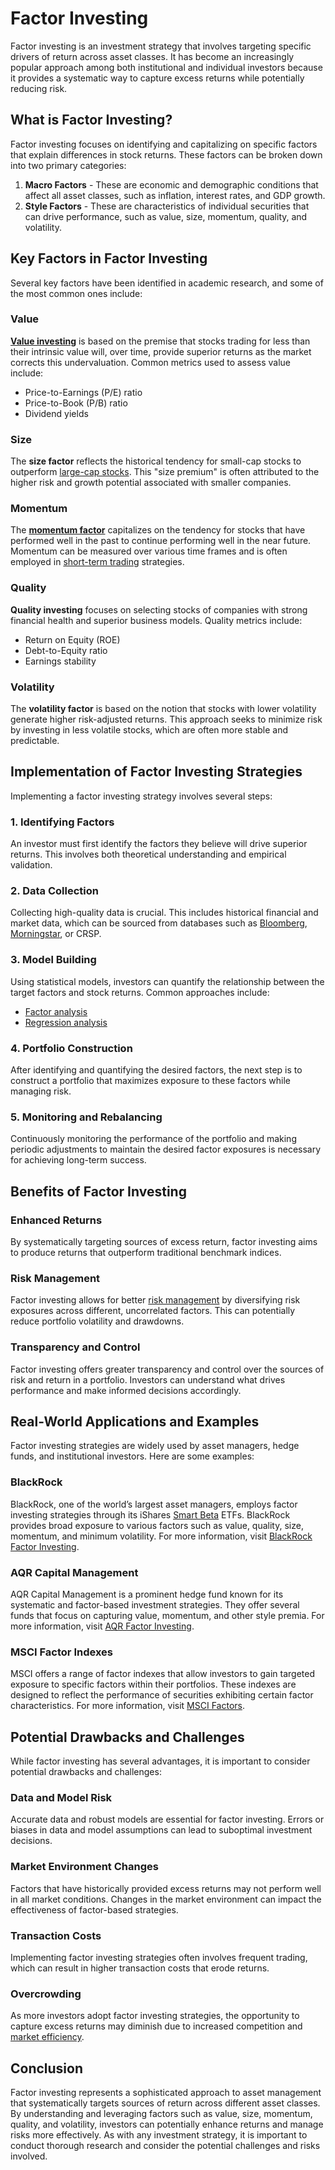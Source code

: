 # Factor Investing

Factor investing is an investment strategy that involves targeting specific drivers of return across asset classes. It has become an increasingly popular approach among both institutional and individual investors because it provides a systematic way to capture excess returns while potentially reducing risk. 

## What is Factor Investing?

Factor investing focuses on identifying and capitalizing on specific factors that explain differences in stock returns. These factors can be broken down into two primary categories: 
1. **Macro Factors** - These are economic and demographic conditions that affect all asset classes, such as inflation, interest rates, and GDP growth.
2. **Style Factors** - These are characteristics of individual securities that can drive performance, such as value, size, momentum, quality, and volatility.

## Key Factors in Factor Investing

Several key factors have been identified in academic research, and some of the most common ones include:

### Value

**[Value investing](../v/value_investing.md)** is based on the premise that stocks trading for less than their intrinsic value will, over time, provide superior returns as the market corrects this undervaluation. Common metrics used to assess value include:
- Price-to-Earnings (P/E) ratio
- Price-to-Book (P/B) ratio
- Dividend yields

### Size

The **size factor** reflects the historical tendency for small-cap stocks to outperform [large-cap stocks](../l/large_cap_stocks.md). This "size premium" is often attributed to the higher risk and growth potential associated with smaller companies.

### Momentum

The **[momentum factor](../m/momentum_factor.md)** capitalizes on the tendency for stocks that have performed well in the past to continue performing well in the near future. Momentum can be measured over various time frames and is often employed in [short-term trading](../s/short-term_trading.md) strategies.

### Quality

**Quality investing** focuses on selecting stocks of companies with strong financial health and superior business models. Quality metrics include:
- Return on Equity (ROE)
- Debt-to-Equity ratio
- Earnings stability

### Volatility

The **volatility factor** is based on the notion that stocks with lower volatility generate higher risk-adjusted returns. This approach seeks to minimize risk by investing in less volatile stocks, which are often more stable and predictable.

## Implementation of Factor Investing Strategies

Implementing a factor investing strategy involves several steps:

### 1. Identifying Factors

An investor must first identify the factors they believe will drive superior returns. This involves both theoretical understanding and empirical validation.

### 2. Data Collection

Collecting high-quality data is crucial. This includes historical financial and market data, which can be sourced from databases such as [Bloomberg](../b/bloomberg.md), [Morningstar](../m/morningstar.md), or CRSP.

### 3. Model Building

Using statistical models, investors can quantify the relationship between the target factors and stock returns. Common approaches include:
- [Factor analysis](../f/factor_analysis.md)
- [Regression analysis](../r/regression_analysis.md)

### 4. Portfolio Construction

After identifying and quantifying the desired factors, the next step is to construct a portfolio that maximizes exposure to these factors while managing risk.

### 5. Monitoring and Rebalancing

Continuously monitoring the performance of the portfolio and making periodic adjustments to maintain the desired factor exposures is necessary for achieving long-term success.

## Benefits of Factor Investing

### Enhanced Returns

By systematically targeting sources of excess return, factor investing aims to produce returns that outperform traditional benchmark indices.

### Risk Management

Factor investing allows for better [risk management](../r/risk_management.md) by diversifying risk exposures across different, uncorrelated factors. This can potentially reduce portfolio volatility and drawdowns.

### Transparency and Control

Factor investing offers greater transparency and control over the sources of risk and return in a portfolio. Investors can understand what drives performance and make informed decisions accordingly.

## Real-World Applications and Examples

Factor investing strategies are widely used by asset managers, hedge funds, and institutional investors. Here are some examples:

### BlackRock

BlackRock, one of the world’s largest asset managers, employs factor investing strategies through its iShares [Smart Beta](../s/smart_beta.md) ETFs. BlackRock provides broad exposure to various factors such as value, quality, size, momentum, and minimum volatility. For more information, visit [BlackRock Factor Investing](https://www.blackrock.com/us/individual/investment-ideas/factor-investing).

### AQR Capital Management

AQR Capital Management is a prominent hedge fund known for its systematic and factor-based investment strategies. They offer several funds that focus on capturing value, momentum, and other style premia. For more information, visit [AQR Factor Investing](https://www.aqr.com/What-We-Do/Strategies/Factor).

### MSCI Factor Indexes

MSCI offers a range of factor indexes that allow investors to gain targeted exposure to specific factors within their portfolios. These indexes are designed to reflect the performance of securities exhibiting certain factor characteristics. For more information, visit [MSCI Factors](https://www.msci.com/factors).

## Potential Drawbacks and Challenges

While factor investing has several advantages, it is important to consider potential drawbacks and challenges:

### Data and Model Risk

Accurate data and robust models are essential for factor investing. Errors or biases in data and model assumptions can lead to suboptimal investment decisions.

### Market Environment Changes

Factors that have historically provided excess returns may not perform well in all market conditions. Changes in the market environment can impact the effectiveness of factor-based strategies.

### Transaction Costs

Implementing factor investing strategies often involves frequent trading, which can result in higher transaction costs that erode returns.

### Overcrowding

As more investors adopt factor investing strategies, the opportunity to capture excess returns may diminish due to increased competition and [market efficiency](../m/market_efficiency.md).

## Conclusion

Factor investing represents a sophisticated approach to asset management that systematically targets sources of return across different asset classes. By understanding and leveraging factors such as value, size, momentum, quality, and volatility, investors can potentially enhance returns and manage risks more effectively. As with any investment strategy, it is important to conduct thorough research and consider the potential challenges and risks involved.